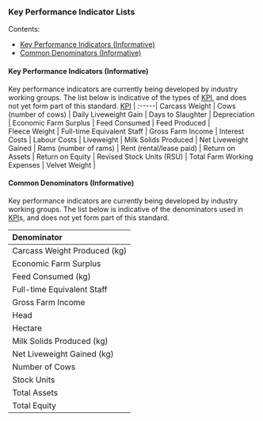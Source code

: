 ### Key Performance Indicator Lists

Contents:
* [Key Performance Indicators (Informative)](#Key-Performance-Indicators-(Informative))
* [Common Denominators (Informative)](#Common-Denominators-(Informative))

#### Key Performance Indicators (Informative)

Key performance indicators are currently being developed by industry working groups. The list below is indicative of the types of [KPI](docs/FDS_Definitions-and-Abbreviations_Interpretation.md#Definitions-and-Abbreviations), and does not yet form part of this standard.
[KPI](docs/FDS_Definitions-and-Abbreviations_Interpretation.md#Definitions-and-Abbreviations) |
:-----|
Carcass Weight | 
Cows (number of cows) | 
Daily Liveweight Gain | 
Days to Slaughter | 
Depreciation | 
Economic Farm Surplus | 
Feed Consumed | 
Feed Produced |  
Fleece Weight | 
Full-time Equivalent Staff | 
Gross Farm Income | 
Interest Costs | 
Labour Costs | 
Liveweight | 
Milk Solids Produced | 
Net Liveweight Gained | 
Rams (number of rams) | 
Rent (rental/lease paid) | 
Return on Assets | 
Return on Equity | 
Revised Stock Units (RSU) | 
Total Farm Working Expenses | 
Velvet Weight | 

#### Common Denominators (Informative)

Key performance indicators are currently being developed by industry working groups. The list below is indicative of the denominators used in [KPI](docs/FDS_Definitions-and-Abbreviations_Interpretation.md#Definitions-and-Abbreviations)s, and does not yet form part of this standard.

Denominator | 
:---------- |
Carcass Weight Produced (kg)| 
Economic Farm Surplus | 
Feed Consumed (kg) | 
Full-time Equivalent Staff | 
Gross Farm Income | 
Head | 
Hectare | 
Milk Solids Produced (kg) | 
Net Liveweight Gained (kg) | 
Number of Cows | 
Stock Units | 
Total Assets | 
Total Equity | 

